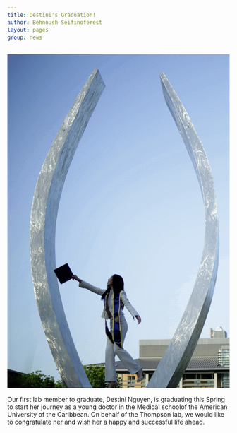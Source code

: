 ```yaml
---
title: Destini's Graduation!
author: Behnoush Seifinoferest
layout: pages
group: news
---
```


<span class="image fit"><img src="/images/destini_grad.gif" alt="" class="img-responsive"></span>

Our first lab member to graduate, Destini Nguyen, is graduating this Spring to start her journey as a young doctor in the Medical schoolof the American University of the Caribbean. On behalf of the Thompson lab, we would like to congratulate her and wish her a happy and successful life ahead. 

